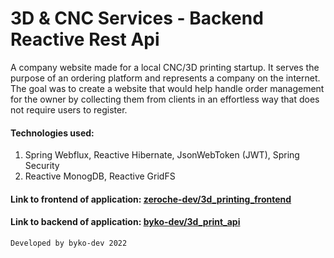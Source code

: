 # 3D & CNC Services - Backend Reactive Rest Api

A company website made for a local CNC/3D printing startup. It serves the purpose of an ordering platform and represents a company on the internet. The goal was to create a website that would help handle order management for the owner by collecting them from clients in an effortless way that does not require users to register. 

#### Technologies used:
1. Spring Webflux, Reactive Hibernate, JsonWebToken (JWT), Spring Security
2. Reactive MonogDB, Reactive GridFS

#### Link to frontend of application: [zeroche-dev/3d_printing_frontend](https://github.com/zeroche-dev/3d_printing_frontend)
#### Link to backend of application: [byko-dev/3d_print_api](https://github.com/byko-dev/3d_print_api)

`Developed by byko-dev 2022`
